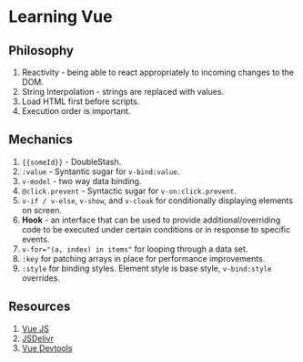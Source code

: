 # Learning Vue

## Philosophy

1. Reactivity - being able to react appropriately to incoming changes to the DOM.
1. String Interpolation - strings are replaced with values.
1. Load HTML first before scripts.
1. Execution order is important.

## Mechanics

1. ``{{someId}}`` - DoubleStash.
1. ``:value`` - Syntantic sugar for ``v-bind:value``.
1. ``v-model`` - two way data binding.
1. ``@click.prevent`` - Syntactic sugar for ``v-on:click.prevent``.
1. ``v-if / v-else``, ``v-show``, and ``v-cloak`` for conditionally displaying elements on screen.
1. **Hook** - an interface that can be used to provide additional/overriding code to be executed under certain conditions or in response to specific events.
1. ``v-for="(a, index) in items"`` for looping through a data set.
1. ``:key`` for patching arrays in place for performance improvements.
1. ``:style`` for binding styles. Element style is base style, ``v-bind:style`` overrides.

## Resources

1. [Vue JS](https://vuejs.org/v2/guide/)
1. [JSDelivr](https://www.jsdelivr.com/)
1. [Vue Devtools](https://github.com/vuejs/vue-devtools)

